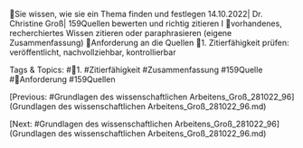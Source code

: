Sie wissen, wie sie ein Thema finden und festlegen
14.10.2022| Dr. Christine Groß| 159Quellen bewerten und richtig zitieren I
vorhandenes, recherchiertes Wissen zitieren oder paraphrasieren (eigene Zusammenfassung)
Anforderung an die Quellen 
1. Zitierfähigkeit prüfen: veröffentlicht, nachvollziehbar, kontrollierbar

   Tags & Topics:
   #1.
   #Zitierfähigkeit
   #Zusammenfassung
   #159Quelle
   #Anforderung
   #159Quellen

[Previous: #Grundlagen des wissenschaftlichen Arbeitens_Groß_281022_96](Grundlagen des wissenschaftlichen Arbeitens_Groß_281022_96.md)

[Next: #Grundlagen des wissenschaftlichen Arbeitens_Groß_281022_96](Grundlagen des wissenschaftlichen Arbeitens_Groß_281022_96.md)